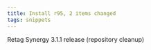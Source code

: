 ```yaml
---
title: Install r95, 2 items changed
tags: snippets
---
```


Retag Synergy 3.1.1 release (repository cleanup)
